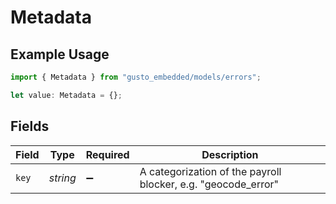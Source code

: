 # Metadata

## Example Usage

```typescript
import { Metadata } from "gusto_embedded/models/errors";

let value: Metadata = {};
```

## Fields

| Field                                                         | Type                                                          | Required                                                      | Description                                                   |
| ------------------------------------------------------------- | ------------------------------------------------------------- | ------------------------------------------------------------- | ------------------------------------------------------------- |
| `key`                                                         | *string*                                                      | :heavy_minus_sign:                                            | A categorization of the payroll blocker, e.g. "geocode_error" |